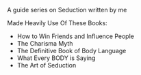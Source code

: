 A guide series on Seduction written by me

Made Heavily Use Of These Books:
- How to Win Friends and Influence People
- The Charisma Myth
- The Definitive Book of Body Language
- What Every BODY is Saying
- The Art of Seduction
